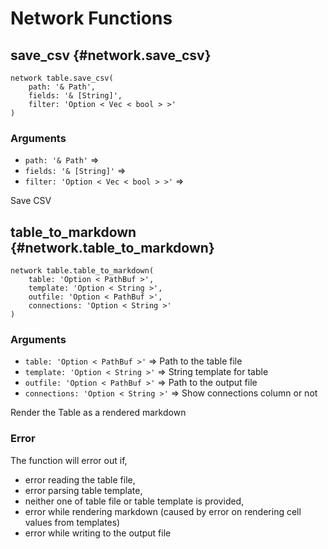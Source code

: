 # Network Functions
## save_csv {#network.save_csv}
```sig
network table.save_csv(
    path: '& Path',
    fields: '& [String]',
    filter: 'Option < Vec < bool > >'
)
```

### Arguments
- `path: '& Path'` => 
- `fields: '& [String]'` => 
- `filter: 'Option < Vec < bool > >'` => 

Save CSV
## table_to_markdown {#network.table_to_markdown}
```sig
network table.table_to_markdown(
    table: 'Option < PathBuf >',
    template: 'Option < String >',
    outfile: 'Option < PathBuf >',
    connections: 'Option < String >'
)
```

### Arguments
- `table: 'Option < PathBuf >'` => Path to the table file
- `template: 'Option < String >'` => String template for table
- `outfile: 'Option < PathBuf >'` => Path to the output file
- `connections: 'Option < String >'` => Show connections column or not

Render the Table as a rendered markdown

### Error
The function will error out if,
- error reading the table file,
- error parsing table template,
- neither one of table file or table template is provided,
- error while rendering markdown
  (caused by error on rendering cell values from templates)
- error while writing to the output file
